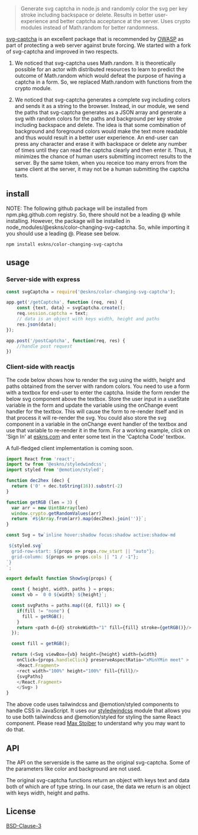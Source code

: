 > Generate svg captcha in node.js and randomly color the svg per key stroke including backspace or delete.
> Results in better user-experience and better captcha acceptance at the server.
> Uses crypto modules instead of Math.random for better randomness.

[svg-captcha](https://github.com/produck/svg-captcha) is an excellent package that is recommended by [OWASP](https://cheatsheetseries.owasp.org/cheatsheets/Nodejs_Security_Cheat_Sheet.html#take-precautions-against-brute-forcing) 
as part of protecting a web server against brute forcing. We started with a fork of svg-captcha and improved in two respects.

1. We noticed that svg-captcha uses Math.random. It is theoretically possible for an actor 
with distributed resources to learn to predict the outcome of Math.random which would defeat 
the purpose of having a captcha in a form. So, we replaced Math.random with functions from the crypto module.

2. We noticed that svg-captcha generates a complete svg including colors and sends it as a string to the browser. Instead, 
in our module, we send the paths that svg-captcha generates as a JSON array and generate a svg with random colors for the paths and background 
per key stroke including backspace and delete. The idea is that some combination of background and foreground colors would 
make the text more readable and thus would result in a better user experience. An end-user can press any character 
and erase it with backspace or delete any number of times until they can read the captcha clearly and then enter it.
Thus, it minimizes the chance of human users submitting incorrect results to the server. By the same token, when you 
receice too many errors from the same client at the server, it may not be a human submitting the captcha texts.

## install

NOTE: The following github package will be installed from npm.pkg.github.com registry. So, there should not be a leading @ while installing. 
However, the package will be installed in node_modules/@eskns/color-changing-svg-captcha. 
So, while importing it you should use a leading @. Please see below. 

```
npm install eskns/color-changing-svg-captcha
```

## usage

### Server-side with express
```Javascript
const svgCaptcha = require('@eskns/color-changing-svg-captcha');

app.get('/getCaptcha', function (req, res) {
	const {text, data} = svgCaptcha.create();
	req.session.captcha = text;
	// data is an object with keys width, height and paths	
    res.json(data);
});

app.post('/postCaptcha', function(req, res) {
	//handle post request
})
```
### Client-side with reactjs

The code below shows how to render the svg using the width, height and paths obtained from the server with random colors.
You need to use a form with a textbox for end-user to enter the captcha. Inside the form render the below svg component above the textbox.
Store the user input in a useState variable in the form and update the variable using the onChange event handler for the textbox.
This will cause the form to re-render itself and in that process it will re-render the svg. You could also store the svg component 
in a variable in the onChange event handler of the textbox and use that variable to re-render it in the form. 
For a working example, click on 'Sign In' at [eskns.com](https://eskns.com) and enter some text in the 'Captcha Code' textbox.

A full-fledged client implementation is coming soon.

``` Javascript
import React from 'react';
import tw from '@eskns/styledwindcss';
import styled from '@emotion/styled';

function dec2hex (dec) {
  return ('0' + dec.toString(16)).substr(-2)
}

function getRGB (len = 3) {
  var arr = new Uint8Array(len)
  window.crypto.getRandomValues(arr)
  return `#${Array.from(arr).map(dec2hex).join('')}`;
}

const Svg = tw`inline hover:shadow focus:shadow active:shadow-md

 ${styled.svg`
  grid-row-start: ${props => props.row_start || "auto"};
  grid-column: ${props => props.cols || "1 / -1"};
`}
`;

export default function ShowSvg(props) {

  const { height, width, paths } = props;
  const vb = `0 0 ${width} ${height}`;

  const svgPaths = paths.map(({d, fill}) => {
    if(fill != "none") {
      fill = getRGB();
    }
    return <path d={d} strokeWidth="1" fill={fill} stroke={getRGB()}/>
  });

  const fill = getRGB();

  return (<Svg viewBox={vb} height={height} width={width}
    onClick={props.handleClick} preserveAspectRatio="xMinYMin meet" >
    <React.Fragment>
    <rect width="100%" height="100%" fill={fill}/>
    {svgPaths}
    </React.Fragment>
    </Svg> )
}

```

The above code uses tailwindcss and @emotion/styled components to handle CSS in JavaScript. It uses our [styledwindcss](https://github.com/eskns/styledwindcss)
module that allows you to use both tailwindcss and @emotion/styled for styling the same React component. Please read [Max Stoiber](https://mxstbr.com/thoughts/tailwind) to understand why you may want to do that.

## API

The API on the serverside is the same as the original svg-captcha. Some of the parameters like color and background are not used. 

The original svg-captcha functions return an object with keys text and data both of which are of type string. In our case, the data
we return is an object with keys width, height and paths.

## License
[BSD-Clause-3](LICENSE.md)
